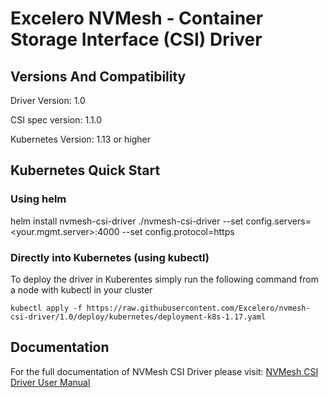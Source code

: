 
# Excelero NVMesh - Container Storage Interface (CSI) Driver


## Versions And Compatibility
Driver Version:     1.0

CSI spec version:   1.1.0

Kubernetes Version: 1.13 or higher

## Kubernetes Quick Start

### Using helm
helm install nvmesh-csi-driver ./nvmesh-csi-driver --set config.servers=<your.mgmt.server>:4000 --set config.protocol=https

### Directly into Kubernetes (using kubectl)
To deploy the driver in Kuberentes simply run the following command from a node with kubectl in your cluster

```
kubectl apply -f https://raw.githubusercontent.com/Excelero/nvmesh-csi-driver/1.0/deploy/kubernetes/deployment-k8s-1.17.yaml
```

## Documentation
For the full documentation of NVMesh CSI Driver please visit: [NVMesh CSI Driver User Manual](https://www.excelero.com/nvmesh-csi-driver-guide/)